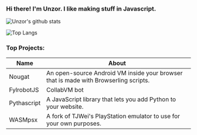 ### Hi there! I'm Unzor. I like making stuff in Javascript.
![Unzor's github stats](https://github-readme-stats.vercel.app/api?username=Unzor&theme=algolia)

![Top Langs](https://github-readme-stats.vercel.app/api/top-langs/?username=Unzor&theme=algolia)

### Top Projects:
|Name|About|
|-|-|
|Nougat|An open-source Android VM inside your browser that is made with Browserling scripts.|
|FylrobotJS|CollabVM bot|
|Pythascript|A JavaScript library that lets you add Python to your website.|
|WASMpsx|A fork of TJWei's PlayStation emulator to use for your own purposes.|
